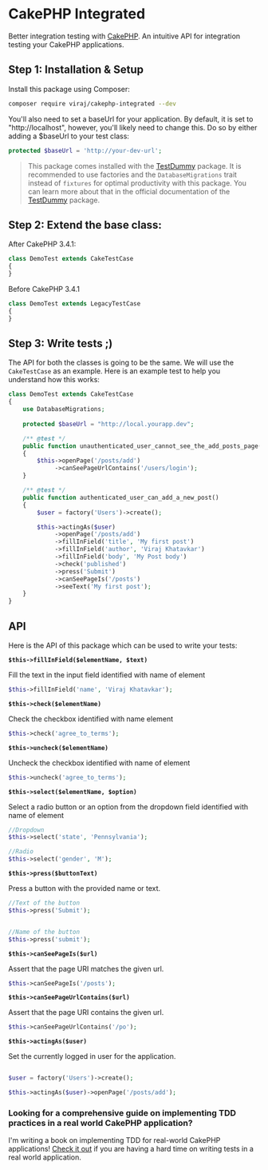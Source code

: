 # CakePHP Integrated
Better integration testing with [CakePHP](https://cakephp.org). An intuitive API for integration testing your CakePHP applications.

## Step 1: Installation & Setup
Install this package using Composer:

```bash
composer require viraj/cakephp-integrated --dev
```

You'll also need to set a baseUrl for your application. By default, it is set to "http://localhost", however, you'll likely need to change this. Do so by either adding a $baseUrl to your test class:

```php
protected $baseUrl = 'http://your-dev-url';
```


>This package comes installed with the [TestDummy](https://github.com/viraj-khatavkar/cakephp-testdummy#step-2-create-a-factories-file) package. It is recommended to use factories and the `DatabaseMigrations` trait instead of `fixtures` for optimal productivity with this package. You can learn more about that in the official documentation of the [TestDummy](https://github.com/viraj-khatavkar/cakephp-testdummy#step-2-create-a-factories-file) package. 

## Step 2: Extend the base class:

After CakePHP 3.4.1:

```php
class DemoTest extends CakeTestCase
{
}
```

Before CakePHP 3.4.1

```php
class DemoTest extends LegacyTestCase
{
}
```

## Step 3: Write tests ;)

The API for both the classes is going to be the same. We will use the `CakeTestCase` as an example. Here is an example test to help you understand how this works:

```php
class DemoTest extends CakeTestCase
{
    use DatabaseMigrations;
    
    protected $baseUrl = "http://local.yourapp.dev";

    /** @test */
    public function unauthenticated_user_cannot_see_the_add_posts_page()
    {
        $this->openPage('/posts/add')
             ->canSeePageUrlContains('/users/login');
    }

    /** @test */
    public function authenticated_user_can_add_a_new_post()
    {
        $user = factory('Users')->create();

        $this->actingAs($user)
             ->openPage('/posts/add')
             ->fillInField('title', 'My first post')
             ->fillInField('author', 'Viraj Khatavkar')
             ->fillInField('body', 'My Post body')
             ->check('published')
             ->press('Submit')
             ->canSeePageIs('/posts')
             ->seeText('My first post');
    }
}
``` 

## API
Here is the API of this package which can be used to write your tests:

**`$this->fillInField($elementName, $text)`**

Fill the text in the input field identified with name of element

```php
$this->fillInField('name', 'Viraj Khatavkar');
```

**`$this->check($elementName)`**

Check the checkbox identified with name element

```php
$this->check('agree_to_terms');
```

**`$this->uncheck($elementName)`**

Uncheck the checkbox identified with name of element

```php
$this->uncheck('agree_to_terms');
```

**`$this->select($elementName, $option)`**

Select a radio button or an option from the dropdown field identified with name of element

```php
//Dropdown
$this->select('state', 'Pennsylvania');

//Radio
$this->select('gender', 'M');
```

**`$this->press($buttonText)`**

Press a button with the provided name or text.

```php
//Text of the button
$this->press('Submit');


//Name of the button
$this->press('submit');
```

**`$this->canSeePageIs($url)`**

Assert that the page URI matches the given url.

```php
$this->canSeePageIs('/posts');
```

**`$this->canSeePageUrlContains($url)`**

Assert that the page URI contains the given url.

```php
$this->canSeePageUrlContains('/po');
```

**`$this->actingAs($user)`**

Set the currently logged in user for the application.

```php

$user = factory('Users')->create();

$this->actingAs($user)->openPage('/posts/add');
```

### Looking for a comprehensive guide on implementing TDD practices in a real world CakePHP application?

I'm writing a book on implementing TDD for real-world CakePHP applications! [Check it out](https://tddforcakephp.com/) if you are having a hard time on writing tests in a real world application.
